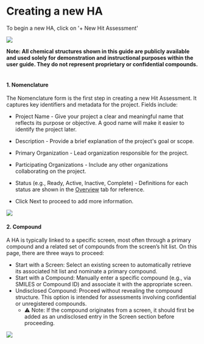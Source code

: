 # Creating a new HA

To begin a new HA, click on '+ New Hit Assessment' 


<img src="/daikon/img/UserGuide/HA/NewHA.png" />


<b>Note:
All chemical structures shown in this guide are publicly available and used solely for demonstration and instructional purposes within the user guide.  They do not represent proprietary or confidential compounds.</b>
<br />
<br />

<h4>1. Nomenclature</h4>
The Nomenclature form is the first step in creating a new Hit Assessment. It captures key identifiers and metadata for the project.
Fields include:

- Project Name - Give your project a clear and meaningful name that reflects its purpose or objective. A good name will make it easier to identify the project later.
- Description - Provide a brief explanation of the project's goal or scope.
- Primary Organization - Lead organization responsible for the project.
- Participating Organizations - Include any other organizations collaborating on the project.
- Status (e.g., Ready, Active, Inactive, Complete) - Definitions for each status are shown in the [Overview](ha-module-structure) tab for reference.

- Click Next to proceed to add more information.

<img src="/daikon/img/UserGuide/HA/HANomeclature.png" />

<h4>2. Compound</h4>
A HA is typically linked to a specific screen, most often through a primary compound and a related set of compounds from the screen’s hit list.
On this page, there are three ways to proceed:


- Start with a Screen: Select an existing screen to automatically retrieve its associated hit list and nominate a primary compound.
- Start with a Compound: Manually enter a specific compound (e.g., via SMILES or Compound ID) and associate it with the appropriate screen.
- Undisclosed Compound: Proceed without revealing the compound structure. This option is intended for assessments involving confidential or unregistered compounds.
  - ⚠️  Note: If the compound originates from a screen, it should first be added as an undisclosed entry in the Screen section before proceeding.


<img src="/daikon/img/UserGuide/HA/HACompoundForm.png" />
